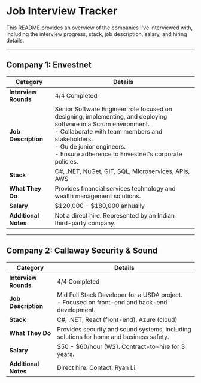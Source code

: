 # Job Interview Tracker

This README provides an overview of the companies I've interviewed with, including the interview progress, stack, job description, salary, and hiring details.

---

## Company 1: **Envestnet**

| **Category**          | **Details**                                                                                      |
|-----------------------|--------------------------------------------------------------------------------------------------|
| **Interview Rounds**  | 4/4 Completed                                                                                   |
| **Job Description**   | Senior Software Engineer role focused on designing, implementing, and deploying software in a Scrum environment. <br>- Collaborate with team members and stakeholders. <br>- Guide junior engineers. <br>- Ensure adherence to Envestnet's corporate policies. |
| **Stack**             | C#, .NET, NuGet, GIT, SQL, Microservices, APIs, AWS                                             |
| **What They Do**      | Provides financial services technology and wealth management solutions.                         |
| **Salary**            | $120,000 - $180,000 annually                                                                    |
| **Additional Notes**  | Not a direct hire. Represented by an Indian third-party company.                                |

---

## Company 2: **Callaway Security & Sound**

| **Category**          | **Details**                                                                                      |
|-----------------------|--------------------------------------------------------------------------------------------------|
| **Interview Rounds**  | 4/4 Completed                                                                                   |
| **Job Description**   | Mid Full Stack Developer for a USDA project. <br>- Focused on front-end and back-end development. |
| **Stack**             | C#, .NET, React (front-end), Azure (cloud)                                                      |
| **What They Do**      | Provides security and sound systems, including solutions for home and business safety.           |
| **Salary**            | $50 - $60/hour (W2). Contract-to-hire for 3 years.                                              |
| **Additional Notes**  | Direct hire. Contact: Ryan Li.                                                                  |

